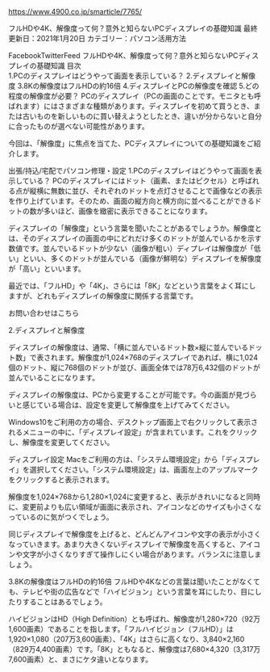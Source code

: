 https://www.4900.co.jp/smarticle/7765/


フルHDや4K、解像度って何？意外と知らないPCディスプレイの基礎知識
最終更新日：2021年1月20日 カテゴリー：パソコン活用方法

FacebookTwitterFeed
フルHDや4K、解像度って何？意外と知らないPCディスプレイの基礎知識
目次	
1.PCのディスプレイはどうやって画面を表示している？
2.ディスプレイと解像度
3.8Kの解像度はフルHDの約16倍
4.ディスプレイとPCの解像度を確認
5.どの程度の解像度が必要？
PCのディスプレイ（PCの画面のことです。モニタとも呼ばれます）にはさまざまな種類があります。ディスプレイを初めて買うとき、または古いものを新しいものに買い替えようとしたとき、違いが分からないと自分に合ったものが選べない可能性があります。

今回は、「解像度」に焦点を当てた、PCディスプレイについての基礎知識をご紹介します。

出張/持込/宅配でパソコン修理・設定
1.PCのディスプレイはどうやって画面を表示している？
PCのディスプレイにはドット（画素、またはピクセル）と呼ばれる点が縦横に無数に並び、それぞれのドットを点灯させることで画像などの表示を作り上げています。そのため、画面の縦方向と横方向に並べることができるドットの数が多いほど、画像を緻密に表示できることになります。

ディスプレイの「解像度」という言葉を聞いたことがあるでしょうか。解像度とは、そのディスプレイの画面の中にどれだけ多くのドットが並んでいるかを示す数値です。並んでいるドットが少ない（画像が粗い）ディプレイは解像度が「低い」といい、多くのドットが並んでいる（画像が鮮明な）ディスプレイを解像度が「高い」といいます。

最近では、「フルHD」や「4K」、さらには「8K」などという言葉をよく耳にしますが、どれもディスプレイの解像度に関係する言葉です。

お問い合わせはこちら

2.ディスプレイと解像度

ディスプレイの解像度は、通常、「横に並んでいるドット数×縦に並んでいるドット数」で表されます。解像度が1,024×768のディスプレイであれば、横に1,024個のドット、縦に768個のドットが並び、画面全体では78万6,432個のドットが並んでいることになります。

ディスプレイの解像度は、PCから変更することが可能です。今の画面が見づらいと感じている場合は、設定を変更して解像度を上げてみてください。

Windows10をご利用の方の場合、デスクトップ画面上で右クリックして表示されるメニューの中に、「ディスプレイ設定」が含まれています。これをクリックし、解像度を変更してください。

ディスプレイ設定
Macをご利用の方は、「システム環境設定」から「ディスプレイ」を選択してください。「システム環境設定」は、画面左上のアップルマークをクリックすると表示されます。

解像度を1,024×768から1,280×1,024に変更すると、表示がきれいになると同時に、変更前よりも広い領域が画面に表示され、アイコンなどのサイズも小さくなっているのに気がつくでしょう。

同じディスプレイで解像度を上げると、どんどんアイコンや文字の表示が小さくなっていきます。あまり大きくないディスプレイで解像度を高くすると、アイコンや文字が小さくなりすぎて操作しにくい場合があります。バランスに注意しましょう。

3.8Kの解像度はフルHDの約16倍
フルHDや4Kなどの言葉は聞いたことがなくても、テレビや街の広告などで「ハイビジョン」という言葉を耳にしたり、目にしたりすることはあるでしょう。

ハイビジョンはHD（High Definition）とも呼ばれ、解像度が1,280×720（92万1,600画素）であることを指します。「フルハイビジョン（フルHD）」は1,920×1,080（207万3,600画素）、「4K」はさらに高くなり、3,840×2,160（829万4,400画素）です。「8K」ともなると、解像度は7,680×4,320（3,317万7,600画素）と、まさにケタ違いとなります。
